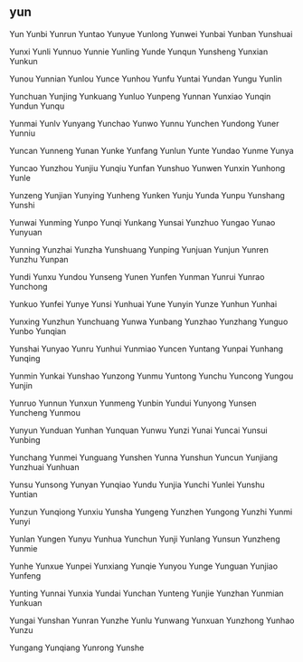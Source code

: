 yun
---

Yun Yunbi Yunrun Yuntao Yunyue Yunlong Yunwei Yunbai Yunban Yunshuai

Yunxi Yunli Yunnuo Yunnie Yunling Yunde Yunqun Yunsheng Yunxian Yunkun

Yunou Yunnian Yunlou Yunce Yunhou Yunfu Yuntai Yundan Yungu Yunlin

Yunchuan Yunjing Yunkuang Yunluo Yunpeng Yunnan Yunxiao Yunqin Yundun Yunqu

Yunmai Yunlv Yunyang Yunchao Yunwo Yunnu Yunchen Yundong Yuner Yunniu

Yuncan Yunneng Yunan Yunke Yunfang Yunlun Yunte Yundao Yunme Yunya

Yuncao Yunzhou Yunjiu Yunqiu Yunfan Yunshuo Yunwen Yunxin Yunhong Yunle

Yunzeng Yunjian Yunying Yunheng Yunken Yunju Yunda Yunpu Yunshang Yunshi

Yunwai Yunming Yunpo Yunqi Yunkang Yunsai Yunzhuo Yungao Yunao Yunyuan

Yunning Yunzhai Yunzha Yunshuang Yunping Yunjuan Yunjun Yunren Yunzhu Yunpan

Yundi Yunxu Yundou Yunseng Yunen Yunfen Yunman Yunrui Yunrao Yunchong

Yunkuo Yunfei Yunye Yunsi Yunhuai Yune Yunyin Yunze Yunhun Yunhai

Yunxing Yunzhun Yunchuang Yunwa Yunbang Yunzhao Yunzhang Yunguo Yunbo   Yunqian

Yunshai Yunyao Yunru Yunhui Yunmiao Yuncen Yuntang Yunpai Yunhang Yunqing

Yunmin Yunkai Yunshao Yunzong Yunmu Yuntong Yunchu Yuncong Yungou Yunjin

Yunruo Yunnun Yunxun Yunmeng Yunbin Yundui Yunyong Yunsen Yuncheng Yunmou

Yunyun Yunduan Yunhan Yunquan Yunwu Yunzi Yunai Yuncai Yunsui Yunbing

Yunchang Yunmei Yunguang Yunshen Yunna Yunshun Yuncun Yunjiang Yunzhuai Yunhuan

Yunsu Yunsong Yunyan Yunqiao Yundu Yunjia Yunchi Yunlei Yunshu Yuntian

Yunzun Yunqiong Yunxiu Yunsha Yungeng Yunzhen Yungong Yunzhi Yunmi Yunyi

Yunlan Yungen Yunyu Yunhua Yunchun Yunji Yunlang Yunsun Yunzheng Yunmie

Yunhe Yunxue Yunpei Yunxiang Yunqie Yunyou Yunge Yunguan Yunjiao Yunfeng

Yunting Yunnai Yunxia Yundai Yunchan Yunteng Yunjie Yunzhan Yunmian Yunkuan

Yungai Yunshan Yunran Yunzhe Yunlu Yunwang Yunxuan Yunzhong Yunhao Yunzu

Yungang Yunqiang Yunrong Yunshe 